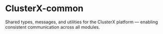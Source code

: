 # ClusterX-common
Shared types, messages, and utilities for the ClusterX platform — enabling consistent communication across all modules.

